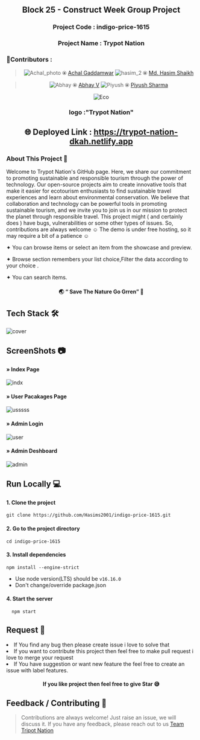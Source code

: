 

                                                 


<div align="center">
       
 <h2>Block 25 - Construct Week Group Project</h2>
 <h3>Project Code : indigo-price-1615</h3>
  <h3>Project Name : Trypot Nation</h3>
  

 </div>







<div align="center">
<h3 align="left">👷Contributors :</h3>
 


  
> ![Achal_photo](https://user-images.githubusercontent.com/118152296/237016839-1b4b8043-c749-4857-a57b-36915a7cb182.jpg)     ⦿ [Achal Gaddamwar](https://github.com/AchalGaddamwar)                           ![hasim_2](https://user-images.githubusercontent.com/118152296/237017511-897c770a-89ce-41c9-a58a-9b26453535cd.jpeg)   ⦿  [Md. Hasim Shaikh](https://github.com/Hasims2001) 

  > ![Abhay](https://user-images.githubusercontent.com/118152296/237017706-5fecf34b-c18c-4071-9d38-289f536db81e.jpg) ⦿ [Abhay V](https://github.com/abii225)        ![Piyush](https://user-images.githubusercontent.com/118152296/237017919-8398c051-aa6f-4cdf-9a45-c7cc854d5e63.png)  ⦿ [Piyush Sharma](https://github.com/pspiyush130)

</div>



<div align="center">



 
 ![Eco](https://user-images.githubusercontent.com/118152296/237020208-39921b92-670b-476e-8fd7-ac3a0cf9862d.png)
 <h3>logo :"Trypot Nation"</h3>
 
 ## 🌐 Deployed Link : https://trypot-nation-dkah.netlify.app
 

 </div>









  


<h3 align="left"> About This Project 📖</h3>


 
 <div aling="left">
  <p>   Welcome to Trypot Nation's GitHub page. Here, we share our commitment to promoting sustainable and responsible tourism through the power of technology. Our open-source projects aim to create innovative tools that make it easier for ecotourism enthusiasts to find sustainable travel experiences and learn about environmental conservation. We believe that collaboration and technology can be powerful tools in promoting sustainable tourism, and we invite you to join us in our mission to protect the planet through responsible travel.
This project might ( and certainly does ) have bugs, vulnerabilities or some other types of issues. So, contributions are always welcome ☺
 The demo is under free hosting, so it may require a bit of a patience ☺ </p>



  
 </div>
   
    

✦ You can browse items or select an item from the showcase and preview.

✦ Browse section remembers your list choice,Filter the data according to your choice .

✦ You can search items.
 <div align="center">
   <h4> 🌏 “ Save The Nature   Go Grren” 🌴 </h4>
   </div>
   
   

##


## Tech Stack 🛠
![cover](https://user-images.githubusercontent.com/118152296/236819635-30b75b4a-c991-4060-a7f8-90a1da8fa728.jpg)

##
## ScreenShots 📷
<h4>» Index Page </h4>


 ![indx](https://github.com/Hasims2001/indigo-price-1615/assets/118152296/2fd03659-6321-4d86-ac86-554ba51c394a)
 
 <h4>» User Pacakages Page </h4>
 
 
![usssss](https://github.com/Hasims2001/indigo-price-1615/assets/118152296/d772de64-d979-481e-bccb-4b60993fff47)

 
   <h4>» Admin Login </h4>
   
   
  ![user](https://github.com/Hasims2001/indigo-price-1615/assets/118152296/0105201c-4c96-46d5-91c3-4f0b1bc13787)

 <h4>» Admin Deshboard </h4>
 
 
![admin](https://github.com/Hasims2001/indigo-price-1615/assets/118152296/7abac816-644e-4a10-a75f-6c1200ac58c1)
 
 ##
 
## Run Locally  💻

<h4>1. Clone the project </h4>

```
git clone https://github.com/Hasims2001/indigo-price-1615.git

```

<h4>2. Go to the project directory </h4> 

```
cd indigo-price-1615
```
<h4>3. Install dependencies </h4> 

```
npm install --engine-strict
```
- Use node version(LTS) should be `v16.16.0`
- Don't change/override package.json


<h4>4. Start the server </h4>

```
  npm start
```
##

## Request  🤗
<div>
<li>If You find any bug then please create issue i love to solve that</li>
<li>If you want to contribute this project then feel free to make pull request i love to merge your request</li>
<li>If You have suggestion or want new feature the feel free to create an issue with label features.</li>
 </div>
   
  <div align="center">
   <h4>  If you like project then feel free to give Star 😅</h4>
   </div>
  
 ## Feedback / Contributing 🤝
 > Contributions are always welcome! Just raise an issue, we will discuss it.
  > If you have any feedback, please reach out to us <a href="mailto: pspiyush130@gmail.com">Team Tripot Nation</a>




 






